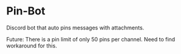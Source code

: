 # Pin-Bot
Discord bot that auto pins messages with attachments. 


Future: There is a pin limit of only 50 pins per channel. Need to find workaround for this.
